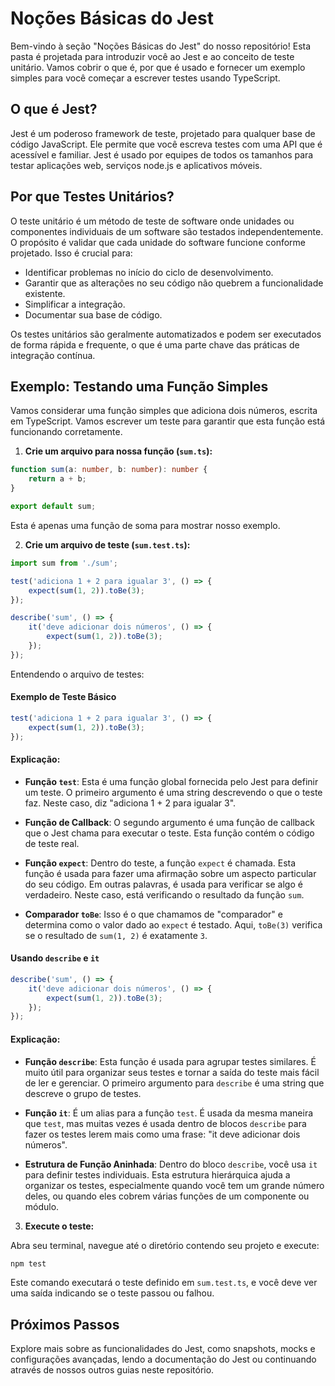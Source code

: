 # Noções Básicas do Jest

Bem-vindo à seção "Noções Básicas do Jest" do nosso repositório! Esta pasta é projetada para introduzir você ao Jest e ao conceito de teste unitário. Vamos cobrir o que é, por que é usado e fornecer um exemplo simples para você começar a escrever testes usando TypeScript.

## O que é Jest?

Jest é um poderoso framework de teste, projetado para qualquer base de código JavaScript. Ele permite que você escreva testes com uma API que é acessível e familiar. Jest é usado por equipes de todos os tamanhos para testar aplicações web, serviços node.js e aplicativos móveis.

## Por que Testes Unitários?

O teste unitário é um método de teste de software onde unidades ou componentes individuais de um software são testados independentemente. O propósito é validar que cada unidade do software funcione conforme projetado. Isso é crucial para:

- Identificar problemas no início do ciclo de desenvolvimento.
- Garantir que as alterações no seu código não quebrem a funcionalidade existente.
- Simplificar a integração.
- Documentar sua base de código.

Os testes unitários são geralmente automatizados e podem ser executados de forma rápida e frequente, o que é uma parte chave das práticas de integração contínua.

## Exemplo: Testando uma Função Simples

Vamos considerar uma função simples que adiciona dois números, escrita em TypeScript. Vamos escrever um teste para garantir que esta função está funcionando corretamente.

1. **Crie um arquivo para nossa função (`sum.ts`):**

```typescript
function sum(a: number, b: number): number {
    return a + b;
}

export default sum;
```

Esta é apenas uma função de soma para mostrar nosso exemplo.

2. **Crie um arquivo de teste (`sum.test.ts`):**

```typescript
import sum from './sum';

test('adiciona 1 + 2 para igualar 3', () => {
    expect(sum(1, 2)).toBe(3);
});

describe('sum', () => {
    it('deve adicionar dois números', () => {
        expect(sum(1, 2)).toBe(3);
    });
});
```
Entendendo o arquivo de testes:

#### Exemplo de Teste Básico

```javascript
test('adiciona 1 + 2 para igualar 3', () => {
    expect(sum(1, 2)).toBe(3);
});
```

#### Explicação:
- **Função `test`**: Esta é uma função global fornecida pelo Jest para definir um teste. O primeiro argumento é uma string descrevendo o que o teste faz. Neste caso, diz "adiciona 1 + 2 para igualar 3".

- **Função de Callback**: O segundo argumento é uma função de callback que o Jest chama para executar o teste. Esta função contém o código de teste real.

- **Função `expect`**: Dentro do teste, a função `expect` é chamada. Esta função é usada para fazer uma afirmação sobre um aspecto particular do seu código. Em outras palavras, é usada para verificar se algo é verdadeiro. Neste caso, está verificando o resultado da função `sum`.

- **Comparador `toBe`**: Isso é o que chamamos de "comparador" e determina como o valor dado ao `expect` é testado. Aqui, `toBe(3)` verifica se o resultado de `sum(1, 2)` é exatamente `3`.

#### Usando `describe` e `it`

```javascript
describe('sum', () => {
    it('deve adicionar dois números', () => {
        expect(sum(1, 2)).toBe(3);
    });
});
```

#### Explicação:
- **Função `describe`**: Esta função é usada para agrupar testes similares. É muito útil para organizar seus testes e tornar a saída do teste mais fácil de ler e gerenciar. O primeiro argumento para `describe` é uma string que descreve o grupo de testes.

- **Função `it`**: É um alias para a função `test`. É usada da mesma maneira que `test`, mas muitas vezes é usada dentro de blocos `describe` para fazer os testes lerem mais como uma frase: "it deve adicionar dois números".

- **Estrutura de Função Aninhada**: Dentro do bloco `describe`, você usa `it` para definir testes individuais. Esta estrutura hierárquica ajuda a organizar os testes, especialmente quando você tem um grande número deles, ou quando eles cobrem várias funções de um componente ou módulo.

3. **Execute o teste:**

Abra seu terminal, navegue até o diretório contendo seu projeto e execute:

```bash
npm test
```

Este comando executará o teste definido em `sum.test.ts`, e você deve ver uma saída indicando se o teste passou ou falhou.

## Próximos Passos

Explore mais sobre as funcionalidades do Jest, como snapshots, mocks e configurações avançadas, lendo a documentação do Jest ou continuando através de nossos outros guias neste repositório.